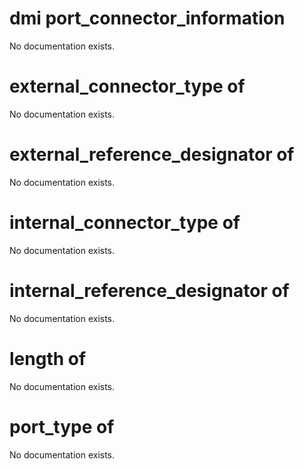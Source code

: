 # dmi port_connector_information

No documentation exists.

# external_connector_type of <dmi port_connector_information>

No documentation exists.

# external_reference_designator of <dmi port_connector_information>

No documentation exists.

# internal_connector_type of <dmi port_connector_information>

No documentation exists.

# internal_reference_designator of <dmi port_connector_information>

No documentation exists.

# length of <dmi port_connector_information>

No documentation exists.

# port_type of <dmi port_connector_information>

No documentation exists.
